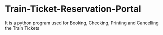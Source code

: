 # Train-Ticket-Reservation-Portal
It is a python program used for Booking, Checking, Printing and Cancelling the Train Tickets
